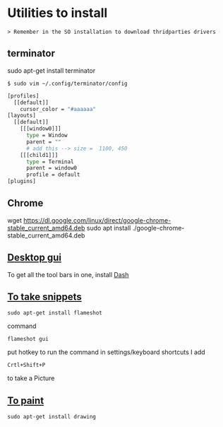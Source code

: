 # Utilities to install

    > Remember in the SO installation to download thridparties drivers

## terminator

sudo apt-get install terminator

	$ sudo vim ~/.config/terminator/config
``` bash
[profiles]
  [[default]]
    cursor_color = "#aaaaaa"
[layouts]
  [[default]]
    [[[window0]]]
      type = Window
      parent = ""
      # add this --> size =  1100, 450
    [[[child1]]]
      type = Terminal
      parent = window0
      profile = default
[plugins]
```



## Chrome

wget https://dl.google.com/linux/direct/google-chrome-stable_current_amd64.deb
sudo apt install ./google-chrome-stable_current_amd64.deb

## <ins>Desktop gui</ins>

To get all the tool bars in one, install [Dash](https://extensions.gnome.org/extension/1160/dash-to-panel/)

## <ins>To take snippets</ins>

    sudo apt-get install flameshot

command

    flameshot gui

put hotkey to run the command in settings/keyboard shortcuts I add

    Crtl+Shift+P

to take a Picture

## <ins>To paint</ins>

    sudo apt-get install drawing
